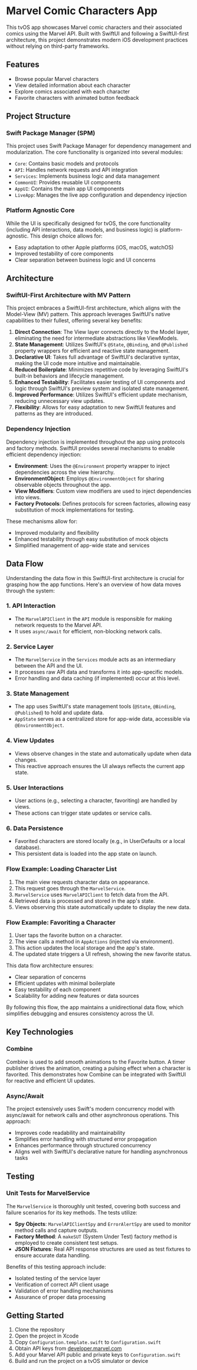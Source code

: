 # Marvel Comic Characters App

This tvOS app showcases Marvel comic characters and their associated comics using the Marvel API. Built with SwiftUI and following a SwiftUI-first architecture, this project demonstrates modern iOS development practices without relying on third-party frameworks.

## Features

- Browse popular Marvel characters
- View detailed information about each character
- Explore comics associated with each character
- Favorite characters with animated button feedback

## Project Structure

### Swift Package Manager (SPM)

This project uses Swift Package Manager for dependency management and modularization. The core functionality is organized into several modules:

- `Core`: Contains basic models and protocols
- `API`: Handles network requests and API integration
- `Services`: Implements business logic and data management
- `CommonUI`: Provides reusable UI components
- `AppUI`: Contains the main app UI components
- `LiveApp`: Manages the live app configuration and dependency injection

### Platform Agnostic Core

While the UI is specifically designed for tvOS, the core functionality (including API interactions, data models, and business logic) is platform-agnostic. This design choice allows for:

- Easy adaptation to other Apple platforms (iOS, macOS, watchOS)
- Improved testability of core components
- Clear separation between business logic and UI concerns

## Architecture

### SwiftUI-First Architecture with MV Pattern

This project embraces a SwiftUI-first architecture, which aligns with the Model-View (MV) pattern. This approach leverages SwiftUI's native capabilities to their fullest, offering several key benefits:

1. **Direct Connection**: The View layer connects directly to the Model layer, eliminating the need for intermediate abstractions like ViewModels.
2. **State Management**: Utilizes SwiftUI's `@State`, `@Binding`, and `@Published` property wrappers for efficient and reactive state management.
3. **Declarative UI**: Takes full advantage of SwiftUI's declarative syntax, making the UI code more intuitive and maintainable.
4. **Reduced Boilerplate**: Minimizes repetitive code by leveraging SwiftUI's built-in behaviors and lifecycle management.
5. **Enhanced Testability**: Facilitates easier testing of UI components and logic through SwiftUI's preview system and isolated state management.
6. **Improved Performance**: Utilizes SwiftUI's efficient update mechanism, reducing unnecessary view updates.
7. **Flexibility**: Allows for easy adaptation to new SwiftUI features and patterns as they are introduced.

### Dependency Injection

Dependency injection is implemented throughout the app using protocols and factory methods. SwiftUI provides several mechanisms to enable efficient dependency injection:

- **Environment**: Uses the `@Environment` property wrapper to inject dependencies across the view hierarchy.
- **EnvironmentObject**: Employs `@EnvironmentObject` for sharing observable objects throughout the app.
- **View Modifiers**: Custom view modifiers are used to inject dependencies into views.
- **Factory Protocols**: Defines protocols for screen factories, allowing easy substitution of mock implementations for testing.

These mechanisms allow for:
- Improved modularity and flexibility
- Enhanced testability through easy substitution of mock objects
- Simplified management of app-wide state and services

## Data Flow

Understanding the data flow in this SwiftUI-first architecture is crucial for grasping how the app functions. Here's an overview of how data moves through the system:

### 1. API Interaction
- The `MarvelAPIClient` in the `API` module is responsible for making network requests to the Marvel API.
- It uses `async/await` for efficient, non-blocking network calls.

### 2. Service Layer
- The `MarvelService` in the `Services` module acts as an intermediary between the API and the UI.
- It processes raw API data and transforms it into app-specific models.
- Error handling and data caching (if implemented) occur at this level.

### 3. State Management
- The app uses SwiftUI's state management tools (`@State`, `@Binding`, `@Published`) to hold and update data.
- `AppState` serves as a centralized store for app-wide data, accessible via `@EnvironmentObject`.

### 4. View Updates
- Views observe changes in the state and automatically update when data changes.
- This reactive approach ensures the UI always reflects the current app state.

### 5. User Interactions
- User actions (e.g., selecting a character, favoriting) are handled by views.
- These actions can trigger state updates or service calls.

### 6. Data Persistence
- Favorited characters are stored locally (e.g., in UserDefaults or a local database).
- This persistent data is loaded into the app state on launch.

### Flow Example: Loading Character List
1. The main view requests character data on appearance.
2. This request goes through the `MarvelService`.
3. `MarvelService` uses `MarvelAPIClient` to fetch data from the API.
4. Retrieved data is processed and stored in the app's state.
5. Views observing this state automatically update to display the new data.

### Flow Example: Favoriting a Character
1. User taps the favorite button on a character.
2. The view calls a method in `AppActions` (injected via environment).
3. This action updates the local storage and the app's state.
4. The updated state triggers a UI refresh, showing the new favorite status.

This data flow architecture ensures:
- Clear separation of concerns
- Efficient updates with minimal boilerplate
- Easy testability of each component
- Scalability for adding new features or data sources

By following this flow, the app maintains a unidirectional data flow, which simplifies debugging and ensures consistency across the UI.

## Key Technologies

### Combine

Combine is used to add smooth animations to the Favorite button. A timer publisher drives the animation, creating a pulsing effect when a character is favorited. This demonstrates how Combine can be integrated with SwiftUI for reactive and efficient UI updates.

### Async/Await

The project extensively uses Swift's modern concurrency model with async/await for network calls and other asynchronous operations. This approach:

- Improves code readability and maintainability
- Simplifies error handling with structured error propagation
- Enhances performance through structured concurrency
- Aligns well with SwiftUI's declarative nature for handling asynchronous tasks

## Testing

### Unit Tests for MarvelService

The `MarvelService` is thoroughly unit tested, covering both success and failure scenarios for its key methods. The tests utilize:

- **Spy Objects**: `MarvelAPIClientSpy` and `ErrorAlertSpy` are used to monitor method calls and capture outputs.
- **Factory Method**: A `makeSUT` (System Under Test) factory method is employed to create consistent test setups.
- **JSON Fixtures**: Real API response structures are used as test fixtures to ensure accurate data handling.

Benefits of this testing approach include:

- Isolated testing of the service layer
- Verification of correct API client usage
- Validation of error handling mechanisms
- Assurance of proper data processing

## Getting Started

1. Clone the repository
2. Open the project in Xcode
3. Copy `Configuration.template.swift` to `Configuration.swift`
4. Obtain API keys from [developer.marvel.com](https://developer.marvel.com)
5. Add your Marvel API public and private keys to `Configuration.swift`
6. Build and run the project on a tvOS simulator or device

